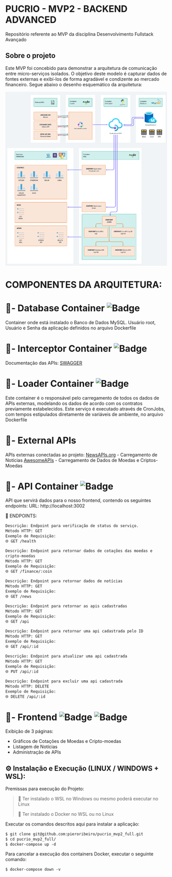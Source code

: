 # PUCRIO - MVP2 - BACKEND ADVANCED
Repositório referente ao MVP da disciplina Desenvolvimento Fullstack Avançado

## Sobre o projeto
Este MVP foi concebido para demonstrar a arquitetura de comunicação entre micro-serviços isolados.
O objetivo deste modelo é capturar dados de fontes externas e exibí-los de forma agradável e condizente ao mercado financeiro.
Segue abaixo o desenho esquemático da arquitetura:

![Image](/git-assets/img/arquitetura.png)


# COMPONENTES DA ARQUITETURA:

# 🚀- Database Container ![Badge](https://img.shields.io/static/v1?label=MySQL&message=v8.0&color=orange)
Container onde está instalado o Banco de Dados MySQL.
Usuário root, Usuário e Senha da aplicação definidos no arquivo Dockerfile

# 🚀- Interceptor Container ![Badge](https://img.shields.io/static/v1?label=Python&message=v3.8&color=orange)
Documentação das APIs: [SWAGGER](http://localhost:3001/apidocs/)

# 🚀- Loader Container ![Badge](https://img.shields.io/static/v1?label=NodeJS&message=v18.0&color=orange) 
Este container é o responsável pelo carregamento de todos os dados de APIs externas, modelando os dados de acordo com os contratos previamente estabelecidos.
Este serviço é executado através de CronJobs, com tempos estipulados diretamente de variáveis de ambiente, no arquivo Dockerfile

# 🚀- External APIs
APIs externas conectadas ao projeto:
[NewsAPIs.org](https://newsapi.org/v2/top-headlines) - Carregamento de Notícias
[AwesomeAPIs](https://economia.awesomeapi.com.br/json/last) - Carregamento de Dados de Moedas e Criptos-Moedas

# 🚀- API Container ![Badge](https://img.shields.io/static/v1?label=NodeJS&message=v18.0&color=orange) 

API que servirá dados para o nosso frontend, contendo os seguintes endpoints:
URL: http://localhost:3002

🚧 ENDPOINTS:

```
Descrição: Endpoint para verificação de status do serviço.
Método HTTP: GET
Exemplo de Requisição:
🌐 GET /health
```

```
Descrição: Endpoint para retornar dados de cotações das moedas e cripto-moedas
Método HTTP: GET
Exemplo de Requisição:
🌐 GET /finance/:coin
```

```
Descrição: Endpoint para retornar dados de notícias
Método HTTP: GET
Exemplo de Requisição:
🌐 GET /news
```

```
Descrição: Endpoint para retornar as apis cadastradas
Método HTTP: GET
Exemplo de Requisição:
🌐 GET /api
```

```
Descrição: Endpoint para retornar uma api cadastrada pelo ID
Método HTTP: GET
Exemplo de Requisição:
🌐 GET /api/:id
```

```
Descrição: Endpoint para atualizar uma api cadastrada
Método HTTP: GET
Exemplo de Requisição:
🌐 PUT /api/:id
```

```
Descrição: Endpoint para excluir uma api cadastrada
Método HTTP: DELETE
Exemplo de Requisição:
🌐 DELETE /api/:id
```



# 🚀- Frontend ![Badge](https://img.shields.io/static/v1?label=Bootstrap&message=v3.0&color=orange) ![Badge](https://img.shields.io/static/v1?label=jQuery&message=v3.7.1&color=orange)
Exibição de 3 páginas:
- Gráficos de Cotações de Moedas e Cripto-moedas
- Listagem de Notícias
- Administração de APIs

  
## ⚙️ Instalação e Execução (LINUX / WINDOWS + WSL):  

Premissas para execução do Projeto:
> 💢 Ter instalado o WSL no Windows ou mesmo poderá executar no Linux
>
> 💢 Ter instalado o Docker no WSL ou no Linux

Executar os comandos descritos aqui para instalar a aplicação:

```
$ git clone git@github.com:pieroribeiro/pucrio_mvp2_full.git
$ cd pucrio_mvp2_full/
$ docker-compose up -d
```

Para cancelar a execução dos containers Docker, executar o seguinte comando:
```
$ docker-compose down -v
```
